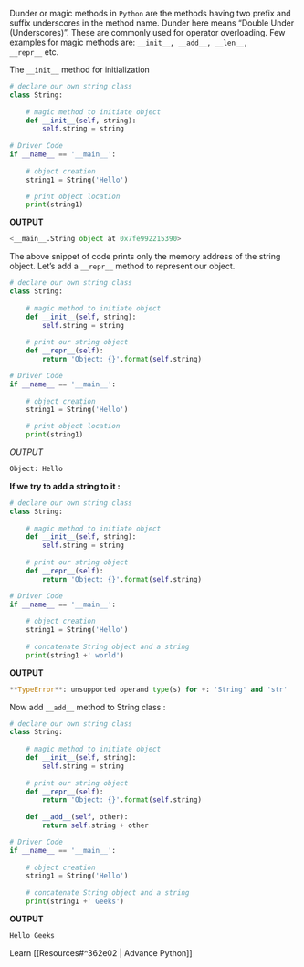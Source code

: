 Dunder or magic methods in `Python` are the methods having two prefix and suffix underscores in the method name. Dunder here means “Double Under (Underscores)”. These are commonly used for operator overloading. Few examples for magic methods are: `__init__, __add__, __len__, __repr__` etc.

The `__init__` method for initialization
```python
# declare our own string class
class String:
	
	# magic method to initiate object
	def __init__(self, string):
		self.string = string
		
# Driver Code
if __name__ == '__main__':
	
	# object creation
	string1 = String('Hello')

	# print object location
	print(string1)
```
**OUTPUT**
```python
<__main__.String object at 0x7fe992215390>
```

The above snippet of code prints only the memory address of the string object. Let’s add a `__repr__` method to represent our object.

```python
# declare our own string class
class String:
	
	# magic method to initiate object
	def __init__(self, string):
		self.string = string
		
	# print our string object
	def __repr__(self):
		return 'Object: {}'.format(self.string)

# Driver Code
if __name__ == '__main__':
	
	# object creation
	string1 = String('Hello')

	# print object location
	print(string1)
```
*OUTPUT*
```python
Object: Hello
```

**If we try to add a string to it :**

```python
# declare our own string class
class String:
	
	# magic method to initiate object
	def __init__(self, string):
		self.string = string
		
	# print our string object
	def __repr__(self):
		return 'Object: {}'.format(self.string)

# Driver Code
if __name__ == '__main__':
	
	# object creation
	string1 = String('Hello')
	
	# concatenate String object and a string
	print(string1 +' world')

```
**OUTPUT**
```python
**TypeError**: unsupported operand type(s) for +: 'String' and 'str'
```

Now add `__add__` method to String class :

```python
# declare our own string class
class String:
	
	# magic method to initiate object
	def __init__(self, string):
		self.string = string
		
	# print our string object
	def __repr__(self):
		return 'Object: {}'.format(self.string)
		
	def __add__(self, other):
		return self.string + other

# Driver Code
if __name__ == '__main__':
	
	# object creation
	string1 = String('Hello')
	
	# concatenate String object and a string
	print(string1 +' Geeks')
```
**OUTPUT**
```python
Hello Geeks
```

Learn [[Resources#^362e02 | Advance Python]]



